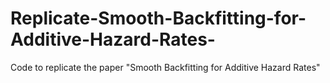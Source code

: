 # Replicate-Smooth-Backfitting-for-Additive-Hazard-Rates-
Code to replicate the paper "Smooth Backfitting for Additive Hazard Rates"
